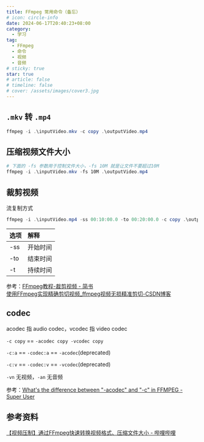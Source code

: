 ```yaml
---
title: FFmpeg 常用命令（备忘）
# icon: circle-info
date: 2024-06-17T20:40:23+08:00
category:
  - 学习
tag:
  - FFmpeg
  - 命令
  - 视频
  - 音频
# sticky: true
star: true
# article: false
# timeline: false
# cover: /assets/images/cover3.jpg
---
```


## `.mkv` 转 `.mp4`

```powershell
ffmpeg -i .\inputVideo.mkv -c copy .\outputVideo.mp4
```

## 压缩视频文件大小

```powershell
# 下面的 -fs 参数用于控制文件大小，-fs 10M 就是让文件不要超过10M
ffmpeg -i .\inputVideo.mkv -fs 10M .\outputVideo.mp4
```

## 裁剪视频

流复制方式

```powershell
ffmpeg -i .\inputVideo.mp4 -ss 00:10:00.0 -to 00:20:00.0 -c copy .\outputVideo.mp4
```

| 选项 | 解释     |
| :--- | :------- |
| -ss  | 开始时间 |
| -to  | 结束时间 |
| -t   | 持续时间 |

参考：[FFmpeg教程-裁剪视频 - 简书](https://www.jianshu.com/p/9112980e7435)\
[使用FFmpeg实现精确剪切视频_ffmpeg视频无损精准剪切-CSDN博客](https://blog.csdn.net/yunxiaobaobei/article/details/106529585)

## codec

acodec 指 audio codec，vcodec 指 video codec

`-c copy` == `-acodec copy -vcodec copy`

`-c:a` == `-codec:a` == `-acodec`(deprecated)

`-c:v` == `-codec:v` == `-vcodec`(deprecated)

`-vn` 无视频，`-an` 无音频

参考：[What's the difference between "-acodec" and "-c" in FFMPEG - Super User](https://superuser.com/questions/1620426/whats-the-difference-between-acodec-and-c-in-ffmpeg)

## 参考资料

[【视频压制】通过FFmpeg快速转换视频格式、压缩文件大小 - 哔哩哔哩](https://www.bilibili.com/read/cv28892284/)
